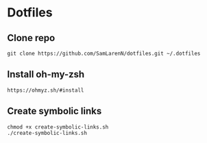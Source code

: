 # Dotfiles

## Clone repo
```
git clone https://github.com/SamLarenN/dotfiles.git ~/.dotfiles
```

## Install oh-my-zsh
```
https://ohmyz.sh/#install
```

## Create symbolic links
```
chmod +x create-symbolic-links.sh
./create-symbolic-links.sh
```

